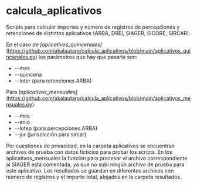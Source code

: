 # calcula_aplicativos
Scripts para calcular importes y número de registros de percepciones y retenciones de distintos aplicativos (ARBA, DREI, SIAGER, SICORE, SIRCAR).

En el caso de _[aplicativos_quincenales]_(https://github.com/akalautaro/calcula_aplicativos/blob/main/aplicativos_quincenales.py) los parámetros que hay que pasarle son:
* --mes
* --quincena
* --loter (para retenciones ARBA)

Para _[aplicativos_mensuales]_(https://github.com/akalautaro/calcula_aplicativos/blob/main/aplicativos_mensuales.py):
* --mes
* --anio
* --lotep (para percepciones ARBA)
* --jur (jurisdicción para sircar)

Por cuestiones de privacidad, en la carpeta aplicativos se encuentran archivos de prueba con datos ficticios para probar los scripts. En los aplicativos_mensuales la función para procesar el archivo correspondiente al SIAGER está comentada, ya que no subí ningún archivo de prueba para este aplicativo. Los resultados se guardan en diferentes archivos con número de registros y el importe total, alojados en la carpeta resultados.
